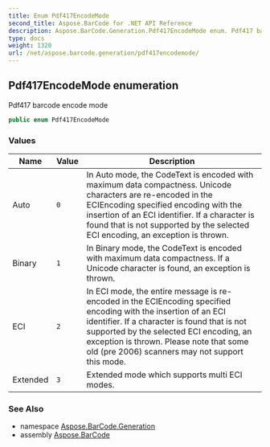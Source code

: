 ```yaml
---
title: Enum Pdf417EncodeMode
second_title: Aspose.BarCode for .NET API Reference
description: Aspose.BarCode.Generation.Pdf417EncodeMode enum. Pdf417 barcode encode mode
type: docs
weight: 1320
url: /net/aspose.barcode.generation/pdf417encodemode/
---
```

## Pdf417EncodeMode enumeration

Pdf417 barcode encode mode

```csharp
public enum Pdf417EncodeMode
```

### Values

| Name | Value | Description |
| --- | --- | --- |
| Auto | `0` | In Auto mode, the CodeText is encoded with maximum data compactness. Unicode characters are re-encoded in the ECIEncoding specified encoding with the insertion of an ECI identifier. If a character is found that is not supported by the selected ECI encoding, an exception is thrown. |
| Binary | `1` | In Binary mode, the CodeText is encoded with maximum data compactness. If a Unicode character is found, an exception is thrown. |
| ECI | `2` | In ECI mode, the entire message is re-encoded in the ECIEncoding specified encoding with the insertion of an ECI identifier. If a character is found that is not supported by the selected ECI encoding, an exception is thrown. Please note that some old (pre 2006) scanners may not support this mode. |
| Extended | `3` | Extended mode which supports multi ECI modes. |

### See Also

* namespace [Aspose.BarCode.Generation](../../aspose.barcode.generation/)
* assembly [Aspose.BarCode](../../)


